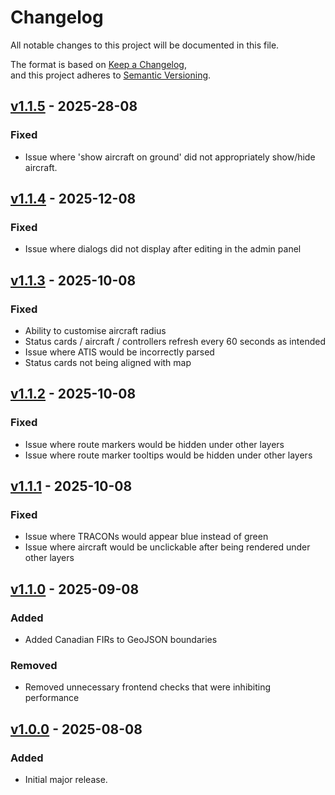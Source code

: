 # Changelog

All notable changes to this project will be documented in this file.

The format is based on [Keep a Changelog](https://keepachangelog.com/en/1.1.0/),  
and this project adheres to [Semantic Versioning](https://semver.org/spec/v2.0.0.html).

## [v1.1.5] - 2025-28-08
### Fixed
- Issue where 'show aircraft on ground' did not appropriately show/hide aircraft. 

## [v1.1.4] - 2025-12-08
### Fixed 
- Issue where dialogs did not display after editing in the admin panel
 
## [v1.1.3] - 2025-10-08
### Fixed
- Ability to customise aircraft radius 
- Status cards / aircraft / controllers refresh every 60 seconds as intended
- Issue where ATIS would be incorrectly parsed
- Status cards not being aligned with map

## [v1.1.2] - 2025-10-08
### Fixed
- Issue where route markers would be hidden under other layers
- Issue where route marker tooltips would be hidden under other layers

## [v1.1.1] - 2025-10-08
### Fixed
- Issue where TRACONs would appear blue instead of green
- Issue where aircraft would be unclickable after being rendered under other layers

## [v1.1.0] - 2025-09-08
### Added
- Added Canadian FIRs to GeoJSON boundaries

### Removed 
- Removed unnecessary frontend checks that were inhibiting performance


## [v1.0.0] - 2025-08-08
### Added
- Initial major release.

[Unreleased]: https://github.com/OWNER/REPO/compare/v1.0.0-alpha.5...HEAD
[v1.1.5]: https://github.com/alphagolfcharlie/ids-frontend/compare/v1.1.4...v1.1.5
[v1.1.4]: https://github.com/alphagolfcharlie/ids-frontend/compare/v1.1.3...v1.1.4
[v1.1.3]: https://github.com/alphagolfcharlie/ids-frontend/compare/v1.1.2...v1.1.3
[v1.1.2]: https://github.com/alphagolfcharlie/ids-frontend/compare/v1.1.1...v1.1.2
[v1.1.1]: https://github.com/alphagolfcharlie/ids-frontend/compare/v1.1.0...v1.1.1
[v1.1.0]: https://github.com/alphagolfcharlie/ids-frontend/compare/v1.0.0...v1.1.0
[v1.0.0]: https://github.com/alphagolfcharlie/ids-frontend/releases/tag/v1.0.0
